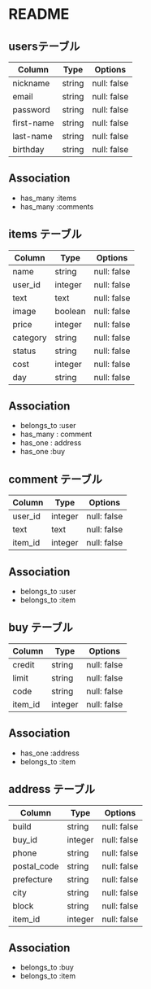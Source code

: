 # README

## usersテーブル

| Column    | Type     | Options       |
|-----------|----------|---------------|
| nickname  | string   | null: false   |
| email     | string   | null: false   |
| password  | string   | null: false   |
| first-name| string   | null: false   |
| last-name | string   | null: false   |
| birthday  | string   | null: false   |

## Association
- has_many :items
- has_many :comments

## items テーブル

| Column    | Type     | Options       |
|-----------|----------|---------------|
| name      | string   | null: false   |
| user_id   | integer  | null: false   |
| text      | text     | null: false   |
| image     | boolean  | null: false   |
| price     | integer  | null: false   |
| category  | string   | null: false   |
| status    | string   | null: false   |
| cost      | integer  | null: false   |
| day       | string   | null: false   |


## Association
- belongs_to :user
- has_many : comment
- has_one : address 
- has_one :buy

## comment テーブル

| Column    | Type     | Options       |
|-----------|----------|---------------|
| user_id   | integer  | null: false   |
| text      | text     | null: false   |
| item_id   | integer  | null: false   |

## Association
- belongs_to :user
- belongs_to :item

## buy テーブル

| Column    | Type     | Options       |
|-----------|----------|---------------|
| credit    | string   | null: false   |
| limit     | string   | null: false   |
| code      | string   | null: false   |
| item_id   | integer  | null: false   |

## Association

- has_one :address
- belongs_to :item

## address テーブル

| Column    | Type     | Options       |
|-----------|----------|---------------|
| build     | string   | null: false   |
| buy_id    | integer  | null: false   |
| phone     | string   | null: false   |
|postal_code| string   | null: false   |
| prefecture| string   | null: false   |
| city      | string   | null: false   |
| block     | string   | null: false   |
| item_id   | integer  | null: false   |


## Association

- belongs_to :buy
- belongs_to :item